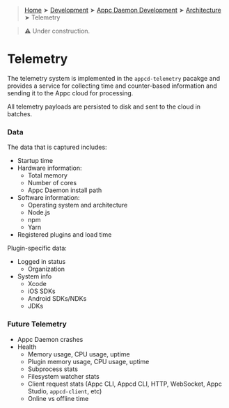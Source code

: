 > [Home](../../../README.md) ➤ [Development](../../README.md) ➤ [Appc Daemon Development](../README.md) ➤ [Architecture](README.md) ➤ Telemetry

> :warning: Under construction.

# Telemetry

The telemetry system is implemented in the `appcd-telemetry` pacakge and provides a service for
collecting time and counter-based information and sending it to the Appc cloud for processing.

All telemetry payloads are persisted to disk and sent to the cloud in batches.

### Data

The data that is captured includes:

* Startup time
* Hardware information:
  * Total memory
  * Number of cores
  * Appc Daemon install path
* Software information:
  * Operating system and architecture
  * Node.js
  * npm
  * Yarn
* Registered plugins and load time

Plugin-specific data:

* Logged in status
  * Organization
* System info
  * Xcode
  * iOS SDKs
  * Android SDKs/NDKs
  * JDKs

### Future Telemetry

* Appc Daemon crashes
* Health
  * Memory usage, CPU usage, uptime
  * Plugin memory usage, CPU usage, uptime
  * Subprocess stats
  * Filesystem watcher stats
  * Client request stats (Appc CLI, Appcd CLI, HTTP, WebSocket, Appc Studio, `appcd-client`, etc)
  * Online vs offline time
